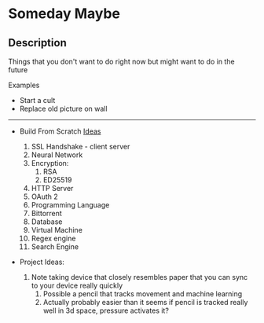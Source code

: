 # Someday Maybe

## Description
Things that you don't want to do right now but might want to do in the future

Examples
- Start a cult
- Replace old picture on wall

***
- Build From Scratch [Ideas](https://github.com/codecrafters-io/build-your-own-x)
    1. SSL Handshake - client server
    2. Neural Network
    3. Encryption:
        1. RSA
        2. ED25519
    4. HTTP Server
    5. OAuth 2
    6. Programming Language
    7. Bittorrent
    8. Database
    9. Virtual Machine
    10. Regex engine
    11. Search Engine

- Project Ideas:
    1. Note taking device that closely resembles paper that you can sync to your device really quickly
        1. Possible a pencil that tracks movement and machine learning
        2. Actually probably easier than it seems if pencil is tracked really well in 3d space, pressure activates it?